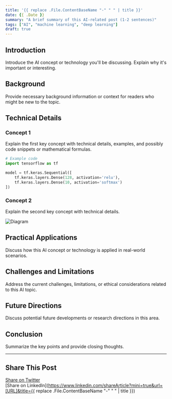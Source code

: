 ```yaml
---
title: '{{ replace .File.ContentBaseName "-" " " | title }}'
date: {{ .Date }}
summary: "A brief summary of this AI-related post (1-2 sentences)"
tags: ["AI", "machine learning", "deep learning"]
draft: true
---
```


## Introduction

Introduce the AI concept or technology you'll be discussing. Explain why it's important or interesting.

## Background

Provide necessary background information or context for readers who might be new to the topic.

## Technical Details

### Concept 1

Explain the first key concept with technical details, examples, and possibly code snippets or mathematical formulas.

```python
# Example code
import tensorflow as tf

model = tf.keras.Sequential([
    tf.keras.layers.Dense(128, activation='relu'),
    tf.keras.layers.Dense(10, activation='softmax')
])
```

### Concept 2

Explain the second key concept with technical details.

![Diagram](/images/example-diagram.png)

## Practical Applications

Discuss how this AI concept or technology is applied in real-world scenarios.

## Challenges and Limitations

Address the current challenges, limitations, or ethical considerations related to this AI topic.

## Future Directions

Discuss potential future developments or research directions in this area.

## Conclusion

Summarize the key points and provide closing thoughts.

---

## Share This Post

[Share on Twitter](https://twitter.com/intent/tweet?text=I%20just%20read%20this%20great%20AI%20post!%20Check%20it%20out:%20[URL])  
[Share on LinkedIn](<https://www.linkedin.com/shareArticle?mini=true&url=[URL]&title={{> replace .File.ContentBaseName "-" " " | title }})
